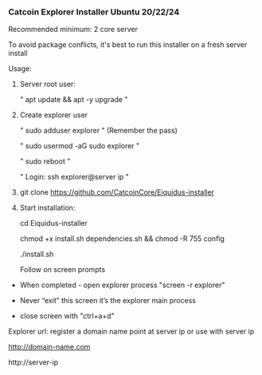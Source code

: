 
### Catcoin Explorer Installer Ubuntu 20/22/24 ###


Recommended minimum: 2 core server


To avoid package conflicts, it's best to run this installer on a fresh server install


Usage:


1) Server root user:

   " apt update && apt -y upgrade "


2) Create explorer user

   " sudo adduser explorer "
   (Remember the pass)

   " sudo usermod -aG sudo explorer "

   " sudo reboot "

   " Login: ssh explorer@server ip "


3) git clone https://github.com/CatcoinCore/Eiquidus-installer


4) Start installation:

   cd Eiquidus-installer

   chmod +x install.sh dependencies.sh && chmod -R 755 config

   ./install.sh
   
   
   Follow on screen prompts


* When completed - open explorer process "screen -r explorer"

* Never “exit” this screen it’s the explorer main process

* close screen with "ctrl+a+d"


Explorer url: register a domain name point at server ip or use with server ip

http://domain-name.com

http://server-ip
